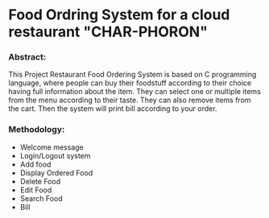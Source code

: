 # Food Ordring System for a cloud restaurant "CHAR-PHORON"
### Abstract:

This Project Restaurant Food Ordering System is based on C programming language, where people can buy their foodstuff according to their choice having full information about the item. They can select one or multiple items from the menu according to their taste. They can also remove items from the cart. Then the system will print bill according to your order. 

### Methodology:
* Welcome message
* Login/Logout system
*  Add food
*  Display Ordered Food
*  Delete Food 
*  Edit Food
*  Search Food
*   Bill

